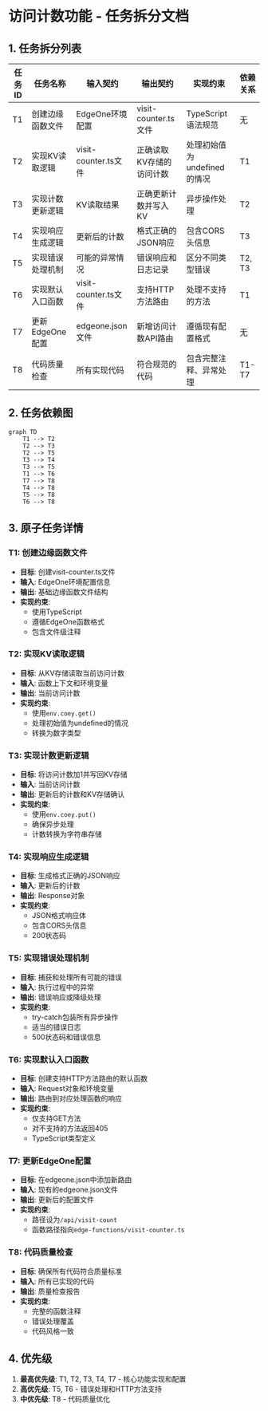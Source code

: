 # 访问计数功能 - 任务拆分文档

## 1. 任务拆分列表

| 任务ID | 任务名称 | 输入契约 | 输出契约 | 实现约束 | 依赖关系 |
|--------|----------|----------|----------|----------|----------|
| T1     | 创建边缘函数文件 | EdgeOne环境配置 | visit-counter.ts文件 | TypeScript语法规范 | 无 |
| T2     | 实现KV读取逻辑 | visit-counter.ts文件 | 正确读取KV存储的访问计数 | 处理初始值为undefined的情况 | T1 |
| T3     | 实现计数更新逻辑 | KV读取结果 | 正确更新计数并写入KV | 异步操作处理 | T2 |
| T4     | 实现响应生成逻辑 | 更新后的计数 | 格式正确的JSON响应 | 包含CORS头信息 | T3 |
| T5     | 实现错误处理机制 | 可能的异常情况 | 错误响应和日志记录 | 区分不同类型错误 | T2, T3 |
| T6     | 实现默认入口函数 | visit-counter.ts文件 | 支持HTTP方法路由 | 处理不支持的方法 | T1 |
| T7     | 更新EdgeOne配置 | edgeone.json文件 | 新增访问计数API路由 | 遵循现有配置格式 | 无 |
| T8     | 代码质量检查 | 所有实现代码 | 符合规范的代码 | 包含完整注释、异常处理 | T1-T7 |

## 2. 任务依赖图

```mermaid
graph TD
    T1 --> T2
    T2 --> T3
    T2 --> T5
    T3 --> T4
    T3 --> T5
    T1 --> T6
    T7 --> T8
    T4 --> T8
    T5 --> T8
    T6 --> T8
```

## 3. 原子任务详情

### T1: 创建边缘函数文件
- **目标**: 创建visit-counter.ts文件
- **输入**: EdgeOne环境配置信息
- **输出**: 基础边缘函数文件结构
- **实现约束**:
  - 使用TypeScript
  - 遵循EdgeOne函数格式
  - 包含文件级注释

### T2: 实现KV读取逻辑
- **目标**: 从KV存储读取当前访问计数
- **输入**: 函数上下文和环境变量
- **输出**: 当前访问计数
- **实现约束**:
  - 使用`env.coey.get()`
  - 处理初始值为undefined的情况
  - 转换为数字类型

### T3: 实现计数更新逻辑
- **目标**: 将访问计数加1并写回KV存储
- **输入**: 当前访问计数
- **输出**: 更新后的计数和KV存储确认
- **实现约束**:
  - 使用`env.coey.put()`
  - 确保异步处理
  - 计数转换为字符串存储

### T4: 实现响应生成逻辑
- **目标**: 生成格式正确的JSON响应
- **输入**: 更新后的计数
- **输出**: Response对象
- **实现约束**:
  - JSON格式响应体
  - 包含CORS头信息
  - 200状态码

### T5: 实现错误处理机制
- **目标**: 捕获和处理所有可能的错误
- **输入**: 执行过程中的异常
- **输出**: 错误响应或降级处理
- **实现约束**:
  - try-catch包装所有异步操作
  - 适当的错误日志
  - 500状态码和错误信息

### T6: 实现默认入口函数
- **目标**: 创建支持HTTP方法路由的默认函数
- **输入**: Request对象和环境变量
- **输出**: 路由到对应处理函数的响应
- **实现约束**:
  - 仅支持GET方法
  - 对不支持的方法返回405
  - TypeScript类型定义

### T7: 更新EdgeOne配置
- **目标**: 在edgeone.json中添加新路由
- **输入**: 现有的edgeone.json文件
- **输出**: 更新后的配置文件
- **实现约束**:
  - 路径设为`/api/visit-count`
  - 函数路径指向`edge-functions/visit-counter.ts`

### T8: 代码质量检查
- **目标**: 确保所有代码符合质量标准
- **输入**: 所有已实现的代码
- **输出**: 质量检查报告
- **实现约束**:
  - 完整的函数注释
  - 错误处理覆盖
  - 代码风格一致

## 4. 优先级

1. **最高优先级**: T1, T2, T3, T4, T7 - 核心功能实现和配置
2. **高优先级**: T5, T6 - 错误处理和HTTP方法支持
3. **中优先级**: T8 - 代码质量优化